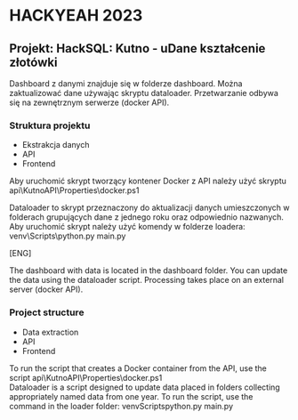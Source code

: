 # HACKYEAH 2023

## Projekt: HackSQL: Kutno - uDane kształcenie złotówki

Dashboard z danymi znajduje się w folderze dashboard.
Można zaktualizować dane używając skryptu dataloader.
Przetwarzanie odbywa się na zewnętrznym serwerze (docker API).

### Struktura projektu

- Ekstrakcja danych
- API
- Frontend

Aby uruchomić skrypt tworzący kontener Docker z API należy użyć skryptu api\KutnoAPI\Properties\docker.ps1

Dataloader to skrypt przeznaczony do aktualizacji danych umieszczonych w folderach grupujących dane z jednego roku oraz odpowiednio nazwanych. Aby uruchomić skrypt należy użyć komendy w folderze loadera: venv\Scripts\python.py main.py

[ENG]

The dashboard with data is located in the dashboard folder.
You can update the data using the dataloader script.
Processing takes place on an external server (docker API).

### Project structure

- Data extraction
- API
- Frontend

To run the script that creates a Docker container from the API, use the script api\KutnoAPI\Properties\docker.ps1
\
Dataloader is a script designed to update data placed in folders collecting appropriately named data from one year. To run the script, use the command in the loader folder: venvScriptspython.py main.py
